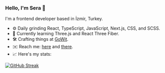 ### Hello, I'm Sera 👋

I'm a frontend developer based in İzmir, Turkey.

- :gear: Daily grinding React, TypeScript, JavaScript, Next.js, CSS, and SCSS.
- :microscope: Currently learning Three.js and React Three Fiber.
- :hammer_and_wrench:	Crafting things at <a href="https://www.linkedin.com/company/gowit-adtech/" rel="noreferrer" target="_blank">GoWit</a>.
- :envelope: Reach me: <a href="mailto:serazenginler@outlook.com">here</a> and <a href="https://www.linkedin.com/in/sera-zenginler/" rel="noreferrer" target="_blank">there</a>.
- :chart_with_upwards_trend: Here's my stats:

[![GitHub Streak](https://streak-stats.demolab.com/?user=sleths&theme=dark)](https://git.io/streak-stats)
